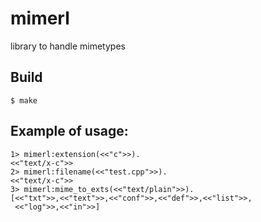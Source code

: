 mimerl
=====

library to handle mimetypes

Build
-----

    $ make

Example of usage:
-----------------

    1> mimerl:extension(<<"c">>).
    <<"text/x-c">>
    2> mimerl:filename(<<"test.cpp">>).
    <<"text/x-c">>
    3> mimerl:mime_to_exts(<<"text/plain">>).
    [<<"txt">>,<<"text">>,<<"conf">>,<<"def">>,<<"list">>,
     <<"log">>,<<"in">>]
